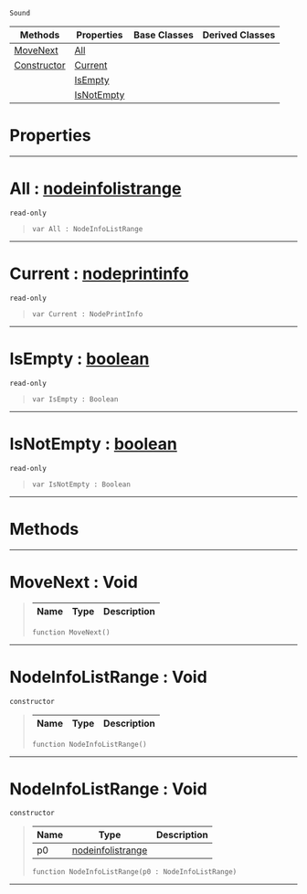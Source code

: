  `Sound`

|Methods|Properties|Base Classes|Derived Classes|
|---|---|---|---|
|[ MoveNext](nodeinfolistrange.md#movenext-void)|[ All](nodeinfolistrange.md#all-zilch-engine-document)| | |
|[ Constructor](nodeinfolistrange.md#nodeinfolistrange-void)|[ Current](nodeinfolistrange.md#current-zilch-engine-docu)| | |
| |[ IsEmpty](nodeinfolistrange.md#isempty-zilch-engine-docu)| | |
| |[ IsNotEmpty](nodeinfolistrange.md#isnotempty-zilch-engine-d)| | |


 #  Properties


---  
 #  All : [nodeinfolistrange](nodeinfolistrange.md)

 `read-only`

> 
> ```TS:Nada
> var All : NodeInfoListRange


---  
 #  Current : [nodeprintinfo](nodeprintinfo.md)

 `read-only`

> 
> ```TS:Nada
> var Current : NodePrintInfo


---  
 #  IsEmpty : [boolean](../nada_base_types/boolean.md)

 `read-only`

> 
> ```TS:Nada
> var IsEmpty : Boolean


---  
 #  IsNotEmpty : [boolean](../nada_base_types/boolean.md)

 `read-only`

> 
> ```TS:Nada
> var IsNotEmpty : Boolean


---  
 #  Methods


---  
 #  MoveNext : Void

> 
> |Name|Type|Description|
> |---|---|---|
> ```TS:Nada
> function MoveNext()
> ``` 


---  
 #  NodeInfoListRange : Void

 `constructor`

> 
> |Name|Type|Description|
> |---|---|---|
> ```TS:Nada
> function NodeInfoListRange()
> ``` 


---  
 #  NodeInfoListRange : Void

 `constructor`

> 
> |Name|Type|Description|
> |---|---|---|
> |p0|[nodeinfolistrange](nodeinfolistrange.md)| |
> ```TS:Nada
> function NodeInfoListRange(p0 : NodeInfoListRange)
> ``` 


---  
 

 